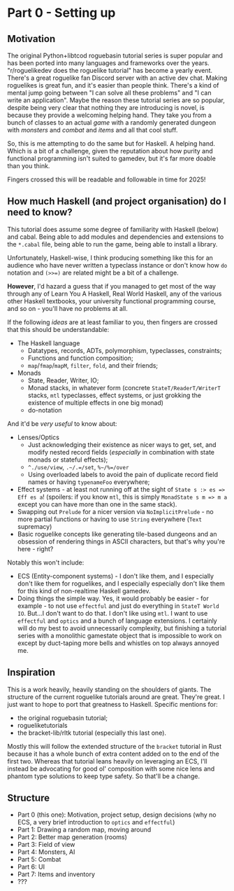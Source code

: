 # Part 0 - Setting up

## Motivation

The original Python+libtcod roguebasin tutorial series is super popular and has been ported into many languages and frameworks over the years. "r/roguelikedev does the roguelike tutorial" has become a yearly event. There's a great roguelike fan Discord server with an active dev chat. Making roguelikes is great fun, and it's easier than people think. There's a kind of mental jump going between "I can solve all these problems" and "I can write an application". Maybe the reason these tutorial series are so popular, despite being very clear that nothing they are introducing is novel, is because they provide a welcoming helping hand. They take you from a bunch of classes to an actual *game* with a randomly generated dungeon with *monsters* and *combat* and *items* and all that cool stuff.

So, this is me attempting to do the same but for Haskell. A helping hand. Which is a bit of a challenge, given the reputation about how purity and functional programming isn't suited to gamedev, but it's far more doable than you think.

Fingers crossed this will be readable and followable in time for 2025!

## How much Haskell (and project organisation) do I need to know?

This tutorial does assume some degree of familiarity with Haskell (below) and cabal. Being able to add modules and dependencies and extensions to the `*.cabal` file, being able to run the game, being able to install a library.

Unfortunately, Haskell-wise, I think producing something like this for an audience who have never written a typeclass instance or don't know how `do` notation and `(>>=)` are related might be a bit of a challenge.

**However**, I'd hazard a guess that if you managed to get most of the way through any of Learn You A Haskell, Real World Haskell, any of the various other Haskell textbooks, your university functional programming course, and so on - you'll have no problems at all.

If the following *ideas* are at least familiar to you, then fingers are crossed that this should be understandable:
- The Haskell language
  - Datatypes, records, ADTs, polymorphism, typeclasses, constraints;
  - Functions and function composition;
  - `map`/`fmap`/`mapM`, `filter`, `fold`, and their friends;
- Monads
  - State, Reader, Writer, IO;
  - Monad stacks, in whatever form (concrete `StateT/ReaderT/WriterT` stacks, `mtl` typeclasses, effect systems, or just grokking the existence of multiple effects in one big monad)
  - do-notation

And it'd be *very useful* to know about:
- Lenses/Optics
  - Just acknowledging their existence as nicer ways to get, set, and modify nested record fields (*especially* in combination with state monads or stateful effects);
  - `^./use/view`, `.~/.=/set`, `%~/%=/over`
  - Using overloaded labels to avoid the pain of duplicate record field names or having `typenameFoo` everywhere;
- Effect systems - at least not running off at the sight of `State s :> es => Eff es a`! (spoilers: if you know `mtl`, this is simply `MonadState s m => m a` except you can have more than one in the same stack).
- Swapping out `Prelude` for a nicer version via `NoImplicitPrelude` - no more partial functions or having to use `String` everywhere (`Text` supremacy)
- Basic roguelike concepts like generating tile-based dungeons and an obsession of rendering things in ASCII characters, but that's why you're here - right?

Notably this won't include:
- ECS (Entity-component systems) - I don't like them, and I especially don't like them for roguelikes, and I especially especially don't like them for this kind of non-realtime Haskell gamedev.
- Doing things the simple way. Yes, it would probably be easier - for example - to not use `effectful` and just do everything in `StateT World IO`. But...I don't want to do that. I don't like using `mtl`. I want to use `effectful` and `optics` and a bunch of language extensions. I certainly will do my best to avoid unnecessarily complexity, but finishing a tutorial series with a monolithic gamestate object that is impossible to work on except by duct-taping more bells and whistles on top always annoyed me.

## Inspiration

This is a work heavily, heavily standing on the shoulders of giants. The structure of the current roguelike tutorials around are great. They're great. I just want to hope to port that greatness to Haskell. Specific mentions for:
- the original roguebasin tutorial;
- rogueliketutorials
- the bracket-lib/rltk tutorial (especially this last one).

Mostly this will follow the extended structure of the `bracket` tutorial in Rust because it has a whole bunch of extra content added on to the end of the first two. Whereas that tutorial leans heavily on leveraging an ECS, I'll instead be advocating for good ol' composition with some nice lens and phantom type solutions to keep type safety. So that'll be a change.

## Structure

- Part 0 (this one): Motivation, project setup, design decisions (why no ECS, a very brief introduction to `optics` and `effectful`)
- Part 1: Drawing a random map, moving around
- Part 2: Better map generation (rooms)
- Part 3: Field of view
- Part 4: Monsters, AI
- Part 5: Combat
- Part 6: UI
- Part 7: Items and inventory
- ???
